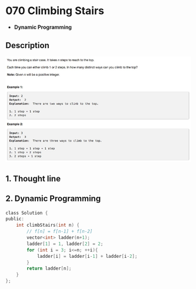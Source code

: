 # 070 Climbing Stairs
- **Dynamic Programming**

## Description
![IMAGE](resources/BAFED72A6D1528591C10934696554346.jpg)

## 1. Thought line



## 2. **Dynamic Programming**

```c
class Solution {
public:
    int climbStairs(int n) {
        // f[n] = f[n-1] + f[n-2]
        vector<int> ladder(n+1);
        ladder[1] = 1, ladder[2] = 2;
        for (int i = 3; i<=n; ++i){
            ladder[i] = ladder[i-1] + ladder[i-2];
        }
        return ladder[n];
    }
};
```


